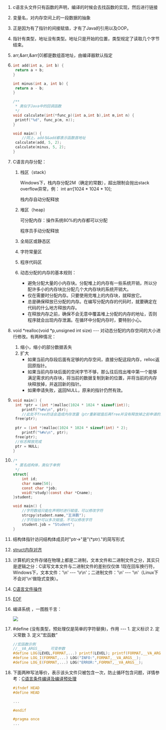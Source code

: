 1. c语言头文件只有函数的声明，编译的时候会去找函数的实现，然后进行链接

2. 变量名，对内存空间上的一段数据的抽象

3. 正是因为有了指针的间接赋值，才有了Java的引用以及OOP。

4. 指针有类型，地址没有类型。地址只是开始的位置，类型规定了读取几个字节结束。

5. arr,&arr,&arr[0]都是数组首地址，由编译器默认指定

6. ```c
   int add(int a, int b) {
   	return a + b;
   }
   
   int minus(int a, int b) {
   	return a - b;
   }
   
   /**
    * 类似于Java中的回调函数
    */
   void calculate(int(*func_p)(int a,int b),int m,int n) {
   	printf("%d", func_p(m, n));
   }
   
   void main() {
       //同上，add与&add都表示函数首地址
   	calculate(add, 5, 2);
   	calculate(minus, 5, 2);
   }
   ```

7. C语言内存分配：

   1. 栈区（stack）

      Windows下，栈内存分配2M（确定的常数），超出限制会抛出stack overflow异常，例： int arr[1024 * 1024 * 10];

      栈内存自动分配释放

   2. 堆区（heap）

      可分配内存：操作系统80%的内存都可以分配

      程序员手动分配释放

   3. 全局区或静态区

   4. 字符常量区

   5. 程序代码区

   6. 动态分配的内存的基本规则：

      - 避免分配大量的小内存块。分配堆上的内存有一些系统开销，所以分配许多小的内存块比分配几个大内存块的系统开销大。
      - 仅在需要时分配内存。只要使用完堆上的内存块，就释放它。
      - 总是确保释放已分配的内存。在编写分配内存的代码时，就要确定在代码的什么地方释放内存。
      - 在释放内存之前，确保不会无意中覆盖堆上分配的内存的地址，否则程序就会出现内存泄漏。在循环中分配内存时，要特别小心。

8. void *realloc(void *p,unsigned int size)  --- 对动态分配的内存空间的大小进行修改。有两种情况：

   1. 缩小，缩小的部分数据丢失
   2. 扩大
      - 如果当前内存段后面有足够的内存空间，直接分配这段内存，relloc返回原指针。
      - 如果当前内存块后面的空闲字节不够，那么往后找出堆中第一个能够满足需求的内存块，将当前的数据复制到新的位置，并将当前的内存块释放掉，并返回新的指针。
      - 如果申请失败，返回NULL，原来的指针仍然有效。

9. ```c
   void main() {
   	int *ptr = (int *)malloc(1024 * 1024 * sizeof(int));
       printf("%#x\n", ptr);
       //此处不free的话会造成内存泄露（ptr重新赋值后再free并没有释放掉之前申请的内存块）
   	free(ptr);
       
   	ptr = (int *)malloc(1024 * 1024 * sizeof(int) * 2);
       printf("%#x\n", ptr);
   	free(ptr);
   	//标志释放完成
   	ptr = NULL;
   }
   ```

10. ```c
    /*
     * 匿名结构体，类似于单例
     */
    struct{
    	int id;
    	char name[50];
    	const char *job;
    	void(*study)(const char *Cname);
    }student;
    
    void main() {
        //字符数组只能在声明时进行赋值，可以修改字符
    	strcpy(student.name,"王泽鹏");
        //字符指针可以多次赋值，不可以修改字符
    	student.job = "Student";
    }
    ```

11. 结构体指针访问结构体成员时"ptr->"是"(*ptr)."的简写形式

12. [struct内存对齐](https://www.zhihu.com/question/27862634)

13. 计算机的文件存储在物理上都是二进制，文本文件和二进制文件之分，其实只是逻辑之分：C读写文本文件与二进制文件的差别仅仅体 1现在回车换行符，Windows下，文本文件：'\n' --- '\r\n'；二进制文件：'\n' --- '\n'（Linux下 不会对'\n'做隐式变换）。

14. [C语言文件操作](https://www.cnblogs.com/likebeta/archive/2012/06/16/2551780.html)

15. [EOF](http://www.ruanyifeng.com/blog/2011/11/eof.html)

16. 编译系统 ，一图胜千言：

    ![](https://i.imgur.com/rXxITh6.png)

17. #define (没有类型，预处理仅是简单的字符替换)，作用 --- 1. 定义标识 2. 定义常数 3. 定义“宏函数”

    ```c
    //宏函数示例
    //__VA_ARGS__    可变参数
    #define LOG(LEVEL,FORMAT,...) printf(LEVEL); printf(FORMAT,__VA_ARGS__);
    #define LOG_I(FORMAT,...) LOG("INFO:",FORMAT,__VA_ARGS__);
    #define LOG_E(FORMAT,...) LOG("ERROR:",FORMAT,__VA_ARGS__);
    ```

18. 下面两种写法等价，表示该头文件只被包含一次，防止循环包含问题，详情参考：[C语言条件编译及编译预处理](https://www.cnblogs.com/rusty/archive/2011/03/27/1996806.html)

    ```c
    #ifndef HEAD
    #define HEAD
    
    ...
    
    #endif
    ```

    ```c
    #pragma once
    ...
    ```

